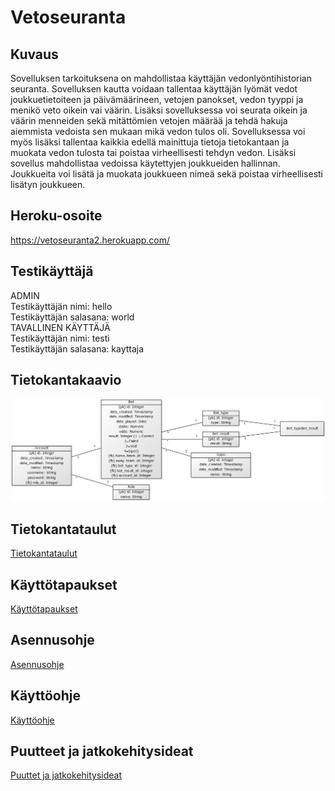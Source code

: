 # Vetoseuranta

## Kuvaus
Sovelluksen tarkoituksena on mahdollistaa käyttäjän vedonlyöntihistorian seuranta. Sovelluksen kautta voidaan tallentaa käyttäjän lyömät vedot joukkuetietoiteen ja päivämäärineen, vetojen panokset, vedon tyyppi ja menikö veto oikein vai väärin. Lisäksi sovelluksessa voi seurata oikein ja väärin menneiden sekä mitättömien vetojen määrää ja tehdä hakuja aiemmista vedoista sen mukaan mikä vedon tulos oli. Sovelluksessa voi myös lisäksi tallentaa kaikkia edellä mainittuja tietoja tietokantaan ja muokata vedon tulosta tai poistaa virheellisesti tehdyn vedon. Lisäksi sovellus mahdollistaa vedoissa käytettyjen joukkueiden hallinnan. Joukkueita voi lisätä ja muokata joukkueen nimeä sekä poistaa virheellisesti lisätyn joukkueen.

## Heroku-osoite
https://vetoseuranta2.herokuapp.com/

## Testikäyttäjä
ADMIN<br/>
Testikäyttäjän nimi: hello<br/>Testikäyttäjän salasana: world<br/>
TAVALLINEN KÄYTTÄJÄ<br/>
Testikäyttäjän nimi: testi<br/>Testikäyttäjän salasana: kayttaja

## Tietokantakaavio
![alt text](https://github.com/jyrki26/Vetoseuranta2/blob/master/documentation/tietokantakaavio_1.jpg)

## Tietokantataulut
[Tietokantataulut](https://github.com/jyrki26/Vetoseuranta2/blob/master/documentation/taulut.md)

## Käyttötapaukset
[Käyttötapaukset](https://github.com/jyrki26/Vetoseuranta2/blob/master/documentation/kayttotapaukset.md)

## Asennusohje
[Asennusohje](https://github.com/jyrki26/Vetoseuranta2/blob/master/documentation/asennusohje.md)

## Käyttöohje
[Käyttöohje](https://github.com/jyrki26/Vetoseuranta2/blob/master/documentation/kayttoohje.md)

## Puutteet ja jatkokehitysideat
[Puuttet ja jatkokehitysideat](https://github.com/jyrki26/Vetoseuranta2/blob/master/documentation/puutteet.md)